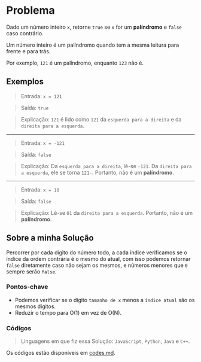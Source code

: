 # Problema

Dado um número inteiro `x`, retorne `true` se `x` for um **palíndromo** e `false` caso contrário.

Um número inteiro é um palíndromo quando tem a mesma leitura para frente e para trás.

Por exemplo, `121` é um palíndromo, enquanto `123` não é.

## Exemplos

> Entrada: `x = 121`

> Saída: `true`

> Explicação: `121` é lido como `121` da `esquerda para a direita` e da `direita para a esquerda`.

** **

> Entrada: `x = -121`

> Saída: `false`

> Explicação: Da `esquerda para a direita`, lê-se `-121`. Da `direita para a esquerda`, ele se torna `121-`. Portanto, não é um **palíndromo**.

** **

> Entrada: `x = 10`

> Saída: `false`

> Explicação: Lê-se `01` da `direita para a esquerda`. Portanto, não é um **palíndromo**.

## Sobre a minha Solução

Percorrer por cada digito do número todo, a cada índice verificamos se o índice da ordem contrária é o mesmo do atual, com isso podemos retornar `false` diretamente caso não sejam os mesmos, e números menores que `0` sempre serão `false`.

### Pontos-chave

- Podemos verificar se o digito `tamanho de x` menos a `índice atual` são os mesmos digitos.
- Reduzir o tempo para O(1) em vez de O(N).

### Códigos

> Linguagens em que fiz essa Solução: `JavaScript`, `Python`, `Java` e `C++`.

Os códigos estão disponíveis em [codes.md](./codes.md).